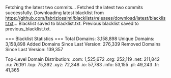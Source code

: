Fetching the latest two commits...
Fetched the latest two commits successfully.
Downloading latest blacklist from https://github.com/fabriziosalmi/blacklists/releases/download/latest/blacklist.txt...
Blacklist saved to blacklist.txt.
Previous blacklist saved to previous_blacklist.txt.

=== Blacklist Statistics ===
Total Domains: 3,158,898
Unique Domains: 3,158,898
Added Domains Since Last Version: 276,339
Removed Domains Since Last Version: 139,357

Top-Level Domain Distribution:
  .com: 1,525,672
  .org: 252,119
  .net: 211,842
  .ru: 76,191
  .top: 75,392
  .xyz: 72,348
  .io: 57,783
  .info: 53,155
  .pl: 49,243
  .fr: 41,365
